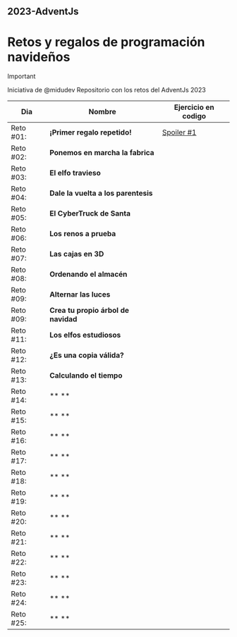 ## 2023-AdventJs
# Retos y regalos de programación navideños

> [!IMPORTANT]
> Iniciativa de @midudev
> Repositorio con los retos del AdventJs 2023

| Dia     | Nombre | Ejercicio en codigo |
| ---      | ---       | ---  |
| Reto #01: | **¡Primer regalo repetido!** | [Spoiler #1](https://github.com/ztevenx100/2023-AdventJs/blob/main/Day%2001/Reto01.js) |
| Reto #02: | **Ponemos en marcha la fabrica** |  |
| Reto #03: | **El elfo travieso** |  |
| Reto #04: | **Dale la vuelta a los parentesis** |  |
| Reto #05: | **El CyberTruck de Santa** |  |
| Reto #06: | **Los renos a prueba** |  |
| Reto #07: | **Las cajas en 3D** |  |
| Reto #08: | **Ordenando el almacén** |  |
| Reto #09: | **Alternar las luces** |  |
| Reto #09: | **Crea tu propio árbol de navidad** |  |
| Reto #11: | **Los elfos estudiosos** |  |
| Reto #12: | **¿Es una copia válida?** |  |
| Reto #13: | **Calculando el tiempo** |  |
| Reto #14: | ** ** |  |
| Reto #15: | ** ** |  |
| Reto #16: | ** ** |  |
| Reto #17: | ** ** |  |
| Reto #18: | ** ** |  |
| Reto #19: | ** ** |  |
| Reto #20: | ** ** |  |
| Reto #21: | ** ** |  |
| Reto #22: | ** ** |  |
| Reto #23: | ** ** |  |
| Reto #24: | ** ** |  |
| Reto #25: | ** ** |  |
